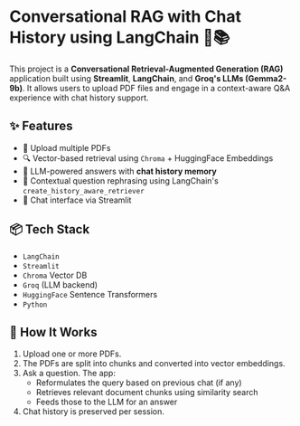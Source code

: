# Conversational RAG with Chat History using LangChain 🚀📚

This project is a **Conversational Retrieval-Augmented Generation (RAG)** application built using **Streamlit**, **LangChain**, and **Groq's LLMs (Gemma2-9b)**. It allows users to upload PDF files and engage in a context-aware Q&A experience with chat history support.

## ✨ Features

- 📄 Upload multiple PDFs
- 🔍 Vector-based retrieval using `Chroma` + HuggingFace Embeddings
- 🤖 LLM-powered answers with **chat history memory**
- 🧠 Contextual question rephrasing using LangChain's `create_history_aware_retriever`
- 💬 Chat interface via Streamlit

## 📦 Tech Stack

- `LangChain`
- `Streamlit`
- `Chroma` Vector DB
- `Groq` (LLM backend)
- `HuggingFace` Sentence Transformers
- `Python`

## 📁 How It Works

1. Upload one or more PDFs.
2. The PDFs are split into chunks and converted into vector embeddings.
3. Ask a question. The app:
   - Reformulates the query based on previous chat (if any)
   - Retrieves relevant document chunks using similarity search
   - Feeds those to the LLM for an answer
4. Chat history is preserved per session.
